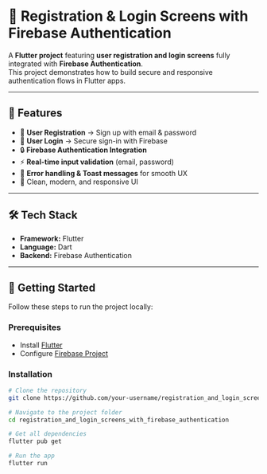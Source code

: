 # 🔐 Registration & Login Screens with Firebase Authentication  

A **Flutter project** featuring **user registration and login screens** fully integrated with **Firebase Authentication**.  
This project demonstrates how to build secure and responsive authentication flows in Flutter apps.  

---

## 🚀 Features  
- 📝 **User Registration** → Sign up with email & password  
- 🔑 **User Login** → Secure sign-in with Firebase  
- 🔒 **Firebase Authentication Integration**  
- ⚡ **Real-time input validation** (email, password)  
- 🔔 **Error handling & Toast messages** for smooth UX  
- 🎨 Clean, modern, and responsive UI  

---

## 🛠️ Tech Stack  
- **Framework:** Flutter  
- **Language:** Dart  
- **Backend:** Firebase Authentication  

---

## 🏁 Getting Started  

Follow these steps to run the project locally:  

### Prerequisites  
- Install [Flutter](https://docs.flutter.dev/get-started/install)  
- Configure [Firebase Project](https://firebase.google.com/docs/flutter/setup)  

### Installation  
```bash
# Clone the repository
git clone https://github.com/your-username/registration_and_login_screens_with_firebase_authentication.git  

# Navigate to the project folder
cd registration_and_login_screens_with_firebase_authentication  

# Get all dependencies
flutter pub get  

# Run the app
flutter run  

